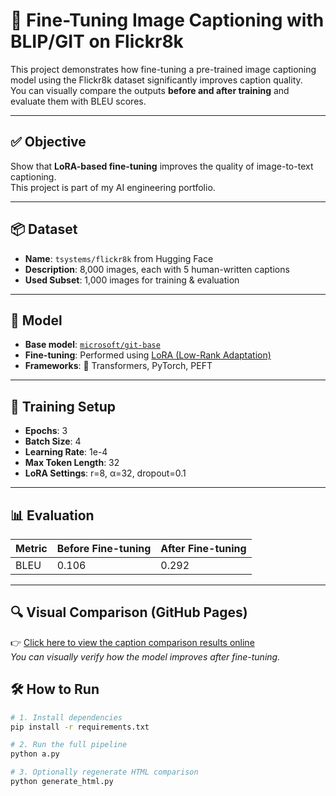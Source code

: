 # 📸 Fine-Tuning Image Captioning with BLIP/GIT on Flickr8k

This project demonstrates how fine-tuning a pre-trained image captioning model using the Flickr8k dataset significantly improves caption quality.  
You can visually compare the outputs **before and after training** and evaluate them with BLEU scores.

---

## ✅ Objective

Show that **LoRA-based fine-tuning** improves the quality of image-to-text captioning.  
This project is part of my AI engineering portfolio.

---

## 📦 Dataset

- **Name**: `tsystems/flickr8k` from Hugging Face
- **Description**: 8,000 images, each with 5 human-written captions
- **Used Subset**: 1,000 images for training & evaluation

---

## 🤖 Model

- **Base model**: [`microsoft/git-base`](https://huggingface.co/microsoft/git-base)  
- **Fine-tuning**: Performed using [LoRA (Low-Rank Adaptation)](https://arxiv.org/abs/2106.09685)  
- **Frameworks**: 🤗 Transformers, PyTorch, PEFT

---

## 🔁 Training Setup

- **Epochs**: 3  
- **Batch Size**: 4  
- **Learning Rate**: 1e-4  
- **Max Token Length**: 32  
- **LoRA Settings**: r=8, α=32, dropout=0.1

---

## 📊 Evaluation

| Metric | Before Fine-tuning | After Fine-tuning |
|--------|--------------------|-------------------|
| BLEU   | 0.106              | 0.292             |

---

## 🔍 Visual Comparison (GitHub Pages)

👉 [Click here to view the caption comparison results online](https://creationthesustainableworld.github.io/portfolio_to_enterjob_with_Verma/)  
*You can visually verify how the model improves after fine-tuning.*



## 🛠 How to Run

```bash
# 1. Install dependencies
pip install -r requirements.txt

# 2. Run the full pipeline
python a.py

# 3. Optionally regenerate HTML comparison
python generate_html.py
